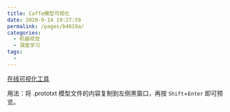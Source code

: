 ```yaml
---
title: Caffe模型可视化
date: 2020-9-14 19:27:59
permalink: /pages/b4619a/
categories: 
  - 机器视觉
  - 深度学习
tags: 
  - 
---
```

<script>
(function(){
    var bp = document.createElement('script');
    var curProtocol = window.location.protocol.split(':')[0];
    if (curProtocol === 'https'){
   bp.src = 'https://zz.bdstatic.com/linksubmit/push.js';
  }
  else{
  bp.src = 'http://push.zhanzhang.baidu.com/push.js';
  }
    var s = document.getElementsByTagName("script")[0];
    s.parentNode.insertBefore(bp, s);
})();
</script>




[在线可视化工具](https://ethereon.github.io/netscope/#/editor)

用法：将 .prototxt 模型文件的内容复制到左侧黑窗口，再按 `Shift`+`Enter` 即可预览。

